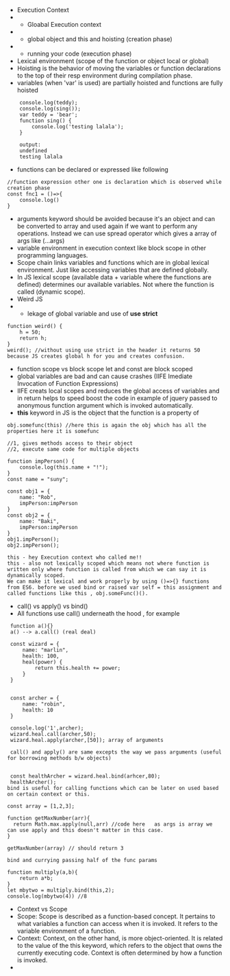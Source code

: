 - Execution Context
- - Gloabal Execution context 
- - global object and this and hoisting (creation phase)
- - running your code (execution phase)
- Lexical environment (scope of the function or object local or global)
- Hoisting is the behavior of moving the variables or function declarations to the top of their resp environment during compilation phase.
- variables (when 'var' is used) are partially hoisted and functions are fully hoisted
``` code
    console.log(teddy);
    console.log(sing());
    var teddy = 'bear';
    function sing() {
        console.log('testing lalala');
    }

    output:
    undefined
    testing lalala

```
- functions can be declared or expressed like following
```
//function expression other one is declaration which is observed while creation phase
const fnc1 = ()=>{
    console.log()
}

```
- arguments keyword should be avoided because it's an object and can be converted to array and used again if we want to perform any operations. Instead we can use spread operator which gives a array of args like (...args)
- variable environment in execution context like block scope in other programming languages.
- Scope chain links variables and functions which are in global lexical environment. Just like accessing variables that are defined globally.
- In JS lexical scope (available data + variable where the functions are defined) determines our available variables. Not where the function is called (dynamic scope).
- Weird JS
- - lekage of global variable and use of **use strict** 
``` 
function weird() {
    h = 50;
    return h;
}
weird(); //without using use strict in the header it returns 50 because JS creates global h for you and creates confusion.
```
- function scope vs block scope let and const are block scoped
- global variables are bad and can cause crashes (IIFE Imediate Invocation of Function Expressions)
- IIFE creats local scopes and reduces the global access of variables and in return helps to speed boost the code in example of jquery passed to anonymous function argument which is invoked automatically.
- **this** keyword in JS is the object that the function is a property of
```
obj.somefunc(this) //here this is again the obj which has all the properties here it is somefunc

//1, gives methods access to their object
//2, execute same code for multiple objects

function impPerson() {
    console.log(this.name + "!");
}
const name = "suny";

const obj1 = {
    name: "Rob",
    impPerson:impPerson
}
const obj2 = {
    name: "Baki",
    impPerson:impPerson
}
obj1.impPerson();
obj2.impPerson();

this - hey Execution context who called me!!
this - also not lexically scoped which means not where function is written only where function is called from which we can say it is dynamically scoped.
We can make it lexical and work properly by using ()=>{} functions from ES6. before we used bind or raised var self = this assignment and called functions like this , obj.someFunc()().
```
- call() vs apply() vs bind()
- All functions use call() underneath the hood , for example
```
 function a(){}
 a() --> a.call() (real deal)

 const wizard = {
     name: "marlin",
     health: 100,
     heal(power) {
         return this.health += power;
     }
 }


 const archer = {
     name: "robin",
     health: 10
 }

 console.log('1',archer);
 wizard.heal.call(archer,50);
 wizard.heal.apply(archer,[50]); array of arguments

 call() and apply() are same excepts the way we pass arguments (useful for borrowing methods b/w objects)


 const healthArcher = wizard.heal.bind(arhcer,80);
 healthArcher();
bind is useful for calling functions which can be later on used based on certain context or this.

const array = [1,2,3];

function getMaxNumber(arr){
  return Math.max.apply(null,arr) //code here   as args is array we can use apply and this doesn't matter in this case.
}

getMaxNumber(array) // should return 3

bind and currying passing half of the func params

function multiply(a,b){
    return a*b;
}
let mbytwo = multiply.bind(this,2);
console.log(mbytwo(4)) //8

```
- Context vs Scope 
- Scope: Scope is described as a function-based concept. It pertains to what variables a function can access when it is invoked. It refers to the variable environment of a function.
- Context: Context, on the other hand, is more object-oriented. It is related to the value of the this keyword, which refers to the object that owns the currently executing code. Context is often determined by how a function is invoked.
- 


